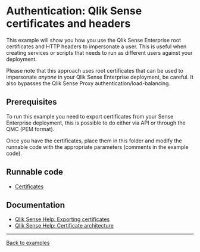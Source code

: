 # Authentication: Qlik Sense certificates and headers

This example will show you how you use the Qlik Sense Enterprise root certificates
and HTTP headers to impersonate a user. This is useful when creating services
or scripts that needs to run as different users against your deployment.

Please note that this approach uses root certificates that can be used to impersonate
_anyone_ in your Qlik Sense Enterprise deployment, be careful. It also bypasses the
Qlik Sense Proxy authentication/load-balancing.

## Prerequisites

To run this example you need to export certificates from your Sense Enterprise
deployment, this is possible to do either via API or through the QMC (PEM format).

Once you have the certificates, place them in this folder and modify the runnable
code with the appropriate parameters (comments in the example code).

## Runnable code

* [Certificates](./certificates.js)

## Documentation

* [Qlik Sense Help: Exporting certificates](http://help.qlik.com/en-US/sense/June2017/Subsystems/ManagementConsole/Content/export-certificates.htm)
* [Qlik Sense Help: Certificate architecture](http://help.qlik.com/en-US/sense/June2017/Subsystems/PlanningQlikSenseDeployments/Content/Deployment/Server-Security-Authentication-Certificate-Trust-Architecture.htm)

---

[Back to examples](/examples/README.md#runnable-examples)
